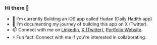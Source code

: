 ### Hi there 👋

- 🔭 I'm currently Building an iOS app called Hudan (Daily Hadith app)
- 🌱 I'm documenting my journey of building this app on X (Twitter).
- 📫 Connect with me on [LinkedIn](https://www.linkedin.com/in/muhammadsafwanmalik/), [X (Twitter)](https://x.com/safwanmalikkk), [Portfolio Website](https://maliksafwan.netlify.app/).
- ⚡ Fun fact: Connect with me if you're interested in collaborating. 
<!--
**ssafwann/ssafwann** is a ✨ _special_ ✨ repository because its `README.md` (this file) appears on your GitHub profile.

Here are some ideas to get you started:

- 🔭 I’m currently working on ...
- 🌱 I’m currently learning ...
- 👯 I’m looking to collaborate on ...
- 🤔 I’m looking for help with ...
- 💬 Ask me about ...
- 📫 How to reach me: ...
- 😄 Pronouns: ...
- ⚡ Fun fact: ...
-->
